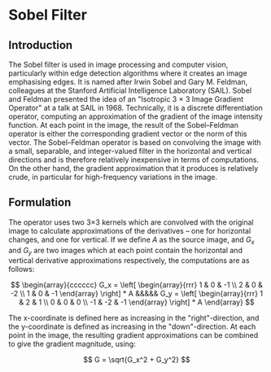 # Sobel Filter

## Introduction

The Sobel filter is used in image processing and computer vision, particularly within edge detection algorithms where it creates an image emphasising edges. It is named after Irwin Sobel and Gary M. Feldman, colleagues at the Stanford Artificial Intelligence Laboratory (SAIL). Sobel and Feldman presented the idea of an "Isotropic 3 × 3 Image Gradient Operator" at a talk at SAIL in 1968. Technically, it is a discrete differentiation operator, computing an approximation of the gradient of the image intensity function. At each point in the image, the result of the Sobel–Feldman operator is either the corresponding gradient vector or the norm of this vector. The Sobel–Feldman operator is based on convolving the image with a small, separable, and integer-valued filter in the horizontal and vertical directions and is therefore relatively inexpensive in terms of computations. On the other hand, the gradient approximation that it produces is relatively crude, in particular for high-frequency variations in the image.

## Formulation

The operator uses two 3×3 kernels which are convolved with the original image to calculate approximations of the derivatives – one for horizontal changes, and one for vertical. If we define $A$ as the source image, and $G_x$ and $G_y$ are two images which at each point contain the horizontal and vertical derivative approximations respectively, the computations are as follows:

$$
\begin{array}{cccccc}
G_x = \left[
  \begin{array}{rrr}
  1 & 0 & -1 \\
  2 & 0 & -2 \\
  1 & 0 & -1
  \end{array}
  \right] * A &&&&&
G_y = \left[
  \begin{array}{rrr}
   1 &  2 &  1 \\
   0 &  0 &  0 \\
  -1 & -2 & -1
  \end{array}
  \right] * A
\end{array}
$$

The x-coordinate is defined here as increasing in the "right"-direction, and the y-coordinate is defined as increasing in the "down"-direction. At each point in the image, the resulting gradient approximations can be combined to give the gradient magnitude, using:

$$
G = \sqrt{G_x^2 + G_y^2}
$$
